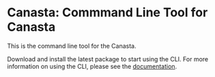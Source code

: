 # Canasta: Commmand Line Tool for Canasta
This is the command line tool for the Canasta.

Download and install the latest package to start using the CLI. For more information on using the CLI, please see the [documentation](https://canasta.wiki/cli).